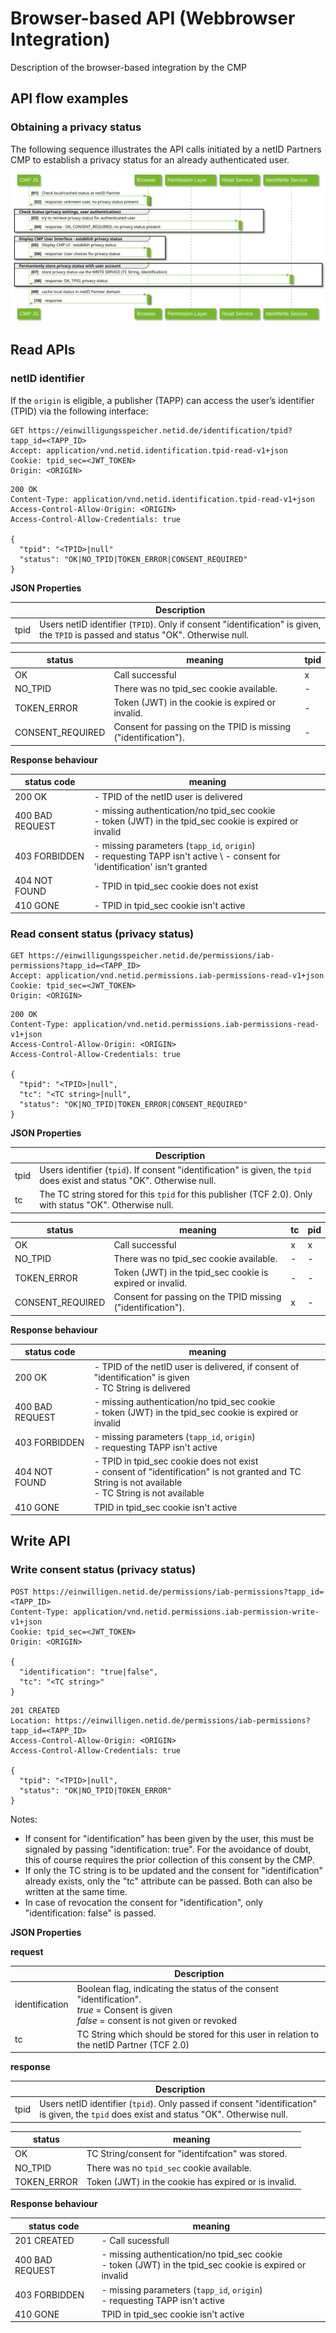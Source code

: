 # Browser-based API (Webbrowser Integration)

Description of the browser-based integration by the CMP 

##  API flow examples

### Obtaining a privacy status

The following sequence illustrates the API calls initiated by a netID Partners CMP to establish a privacy status for an already authenticated user. 

![Browser based API](../diagrams/out/seq_cmp_webapi.svg)

## Read APIs

### netID identifier

If the `origin` is eligible, a publisher (TAPP) can access the user’s identifier (TPID) via the following interface:

``` shell
GET https://einwilligungsspeicher.netid.de/identification/tpid?tapp_id=<TAPP_ID>
Accept: application/vnd.netid.identification.tpid-read-v1+json
Cookie: tpid_sec=<JWT_TOKEN>
Origin: <ORIGIN>
```

``` shell
200 OK
Content-Type: application/vnd.netid.identification.tpid-read-v1+json
Access-Control-Allow-Origin: <ORIGIN>
Access-Control-Allow-Credentials: true

{
  "tpid": "<TPID>|null"
  "status": "OK|NO_TPID|TOKEN_ERROR|CONSENT_REQUIRED"
}
```

**JSON Properties**

| |Description|
|---|---|
| tpid | Users netID identifier (`TPID`). Only if consent "identification" is given, the `TPID` is passed and status "OK". Otherwise null. |

| status | meaning | tpid |
| ----------- | ----------- | ----------- |
| OK | Call successful | x |
| NO_TPID | There was no tpid_sec cookie available. | - |
| TOKEN_ERROR | Token (JWT) in the cookie is expired or  invalid. | - |
| CONSENT_REQUIRED | Consent for passing on the TPID is missing ("identification"). | - |

**Response behaviour**

| status code | meaning |
| ----------- | ----------- |
| 200 OK | - TPID of the netID user is delivered | 
| 400 BAD REQUEST | - missing authentication/no tpid_sec cookie <br> - token (JWT) in the tpid_sec cookie is expired or invalid | 
| 403 FORBIDDEN | - missing parameters (`tapp_id`, `origin`) <br> - requesting TAPP isn't active \ - consent for 'identification' isn't granted |
| 404 NOT FOUND | - TPID in tpid_sec cookie does not exist |
| 410 GONE | - TPID in tpid_sec cookie isn't active |

### Read consent status (privacy status)

``` shell
GET https://einwilligungsspeicher.netid.de/permissions/iab-permissions?tapp_id=<TAPP_ID>
Accept: application/vnd.netid.permissions.iab-permissions-read-v1+json
Cookie: tpid_sec=<JWT_TOKEN>
Origin: <ORIGIN>
```

``` shell
200 OK
Content-Type: application/vnd.netid.permissions.iab-permissions-read-v1+json
Access-Control-Allow-Origin: <ORIGIN>
Access-Control-Allow-Credentials: true

{
  "tpid": "<TPID>|null",
  "tc": "<TC string>|null",
  "status": "OK|NO_TPID|TOKEN_ERROR|CONSENT_REQUIRED"
}
```

**JSON Properties**

| |Description|
|---|---|
| tpid | Users identifier (`tpid`). If consent "identification" is given, the `tpid` does exist and status "OK". Otherwise null. |
| tc | The TC string stored for this `tpid` for this publisher (TCF 2.0). Only with status "OK". Otherwise null. |

| status | meaning | tc | pid |
| ----------- | ----------- | ----------- | ----------- |
| OK | Call successful | x | x |
| NO_TPID | There was no tpid_sec cookie available. | - | - |
| TOKEN_ERROR | Token (JWT) in the tpid_sec cookie is expired or invalid. | - | - |
| CONSENT_REQUIRED | Consent for passing on the TPID missing ("identification"). | x | - |

**Response behaviour**

| status code | meaning |
| ----------- | ----------- |
| 200 OK | - TPID of the netID user is delivered, if consent of "identification" is given <br> - TC String is delivered | 
| 400 BAD REQUEST | - missing authentication/no tpid_sec cookie <br> - token (JWT) in the tpid_sec cookie is expired or invalid | 
| 403 FORBIDDEN | - missing parameters (`tapp_id`, `origin`) <br> - requesting TAPP isn't active |
| 404 NOT FOUND | - TPID in tpid_sec cookie does not exist <br> - consent of "identification" is not granted and TC String is not available <br> - TC String is not available |
| 410 GONE | TPID in tpid_sec cookie isn't active |

## Write API

### Write consent status (privacy status)

``` shell
POST https://einwilligen.netid.de/permissions/iab-permissions?tapp_id=<TAPP_ID>
Content-Type: application/vnd.netid.permissions.iab-permission-write-v1+json
Cookie: tpid_sec=<JWT_TOKEN>
Origin: <ORIGIN>

{
  "identification": "true|false",
  "tc": "<TC string>"
}
```

``` shell
201 CREATED
Location: https://einwilligen.netid.de/permissions/iab-permissions?tapp_id=<TAPP_ID>
Access-Control-Allow-Origin: <ORIGIN>
Access-Control-Allow-Credentials: true

{
  "tpid": "<TPID>|null",
  "status": "OK|NO_TPID|TOKEN_ERROR"
}
```

Notes:

- If consent for "identification" has been given by the user, this must be signaled by passing "identification: true". For the avoidance of doubt, this of course requires the prior collection of this consent by the CMP.
- If only the TC string is to be updated and the consent for "identification" already exists, only the "tc" attribute can be passed. Both can also be written at the same time.
- In case of revocation the consent for "identification", only "identification: false" is passed.

**JSON Properties**

**request**

| |Description|
|---|---|
| identification | Boolean flag, indicating the status of the consent "identification". <br> *true* = Consent is given <br> *false* = consent is not given or revoked |
| tc | TC String which should be stored for this user in relation to the netID Partner (TCF 2.0) |

**response**

| |Description|
|---|---|
| tpid | Users netID identifier (`tpid`). Only passed if consent "identification" is given, the `tpid` does exist and status "OK". Otherwise null.|

| status | meaning |
| ----------- | ----------- |
| OK | TC String/consent for "identifcation" was stored. |
| NO_TPID | There was no `tpid_sec` cookie available. |
| TOKEN_ERROR | Token (JWT) in the cookie has expired or is invalid. |

**Response behaviour**

| status code | meaning |
| ----------- | ----------- |
| 201 CREATED | - Call sucessfull | 
| 400 BAD REQUEST | - missing authentication/no tpid_sec cookie <br> - token (JWT) in the tpid_sec cookie is expired or invalid | 
| 403 FORBIDDEN | - missing parameters (`tapp_id`, `origin`) <br> - requesting TAPP isn't active |
| 410 GONE | TPID in tpid_sec cookie isn't active |